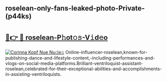 ## roselean-only-fans​-leaked-photo​-Private-(p44ks)


# <h2><a href="https://mediaupload.pro?title=roselean&ref=git">🔗👉 🔴 roselean-P𝚑ot𝚘𝚜-V𝚒d𝚎o</a></h2>

[![Corinna Kopf Nue Nu𝚍e𝚜](https://i.imgur.com/0qMVB7G.gif)](https://mediaupload.pro?title=roselean&ref=git)
Online-influencer-roselean,known-for-publishing-dance-and-lifestyle-content,-including-performances-and-vlogs-on-social-media-platforms.Brilliant-ventriloquist-assistant-roselean,celebrated-for-their-exceptional-abilities-and-accomplishments-in-assisting-ventriloquists.  